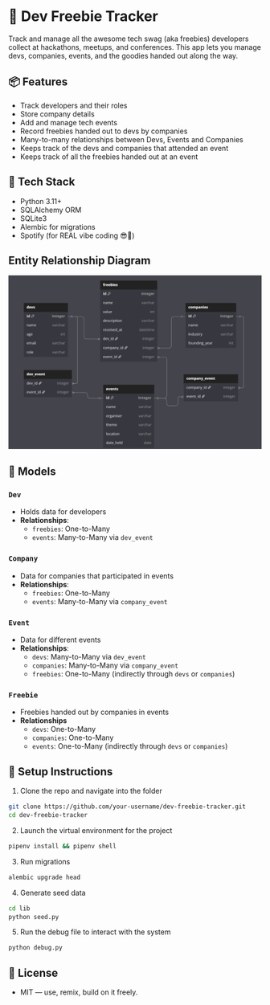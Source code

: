 # 🧢 Dev Freebie Tracker

Track and manage all the awesome tech swag (aka freebies) developers collect at hackathons, meetups, and conferences. This app lets you manage devs, companies, events, and the goodies handed out along the way.

## 📦 Features

- Track developers and their roles
- Store company details
- Add and manage tech events
- Record freebies handed out to devs by companies
- Many-to-many relationships between Devs, Events and Companies
- Keeps track of the devs and companies that attended an event
- Keeps track of all the freebies handed out at an event 

## 🧱 Tech Stack

- Python 3.11+
- SQLAlchemy ORM
- SQLite3
- Alembic for migrations
- Spotify (for REAL vibe coding 😎🎵)

## Entity Relationship Diagram
![Entity Relationship Diagram](image.png)

## 🧮 Models

### `Dev`
- Holds data for developers 
- **Relationships**:
  - `freebies`: One-to-Many
  - `events`: Many-to-Many via `dev_event`

### `Company`
- Data for companies that participated in events
- **Relationships**:
  - `freebies`: One-to-Many
  - `events`: Many-to-Many via `company_event`

### `Event`
- Data for different events
- **Relationships**:
  - `devs`: Many-to-Many via `dev_event`
  - `companies`: Many-to-Many via `company_event`
  - `freebies`: One-to-Many (indirectly through `devs` or `companies`)

### `Freebie`
- Freebies handed out by companies in events
- **Relationships**
  - `devs`: One-to-Many
  - `companies`: One-to-Many
  - `events`: One-to-Many (indirectly through `devs` or `companies`)

## 🧪 Setup Instructions

1. Clone the repo and navigate into the folder

```bash
git clone https://github.com/your-username/dev-freebie-tracker.git
cd dev-freebie-tracker
```
2. Launch the virtual environment for the project
```bash
pipenv install && pipenv shell
```

3. Run migrations
```bash
alembic upgrade head
```

4. Generate seed data
```bash
cd lib
python seed.py
```

5. Run the debug file to interact with the system
```bash
python debug.py
```

## 🧾 License

- MIT — use, remix, build on it freely.